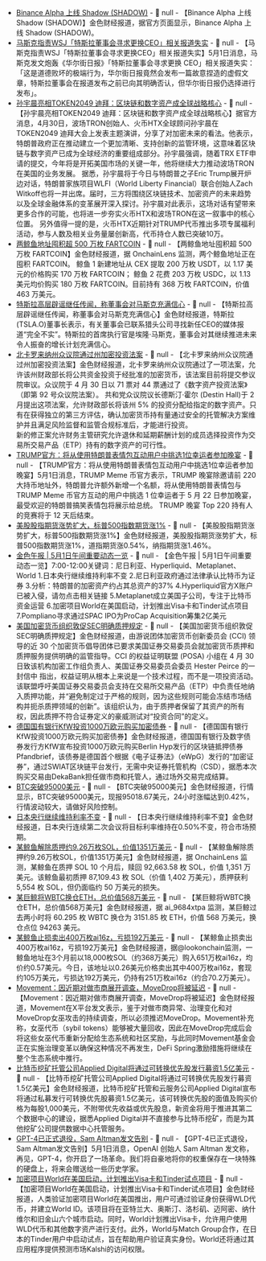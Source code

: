 - [Binance Alpha 上线 Shadow (SHADOW)]() - 📰 null - 【Binance Alpha 上线 Shadow (SHADOW)】金色财经报道，据官方页面显示，Binance Alpha 上线 Shadow (SHADOW)。
- [马斯克指责WSJ「特斯拉董事会寻求更换CEO」相关报道失实](https://x.com/elonmusk/status/1917815854647107990) - 📰 null - 【马斯克指责WSJ「特斯拉董事会寻求更换CEO」相关报道失实】5月1日消息，马斯克发文炮轰《华尔街日报》「特斯拉董事会寻求更换 CEO」相关报道失实：「这是道德败坏的极端行为，华尔街日报竟然会发布一篇故意捏造的虚假文章，特斯拉董事会在报道发布之前已向其明确否认，但华尔街日报仍选择进行发布」。
- [孙宇晨亮相TOKEN2049 迪拜：区块链和数字资产成全球战略核心]() - 📰 null - 【孙宇晨亮相TOKEN2049 迪拜：区块链和数字资产成全球战略核心】据官方消息，4月30日，波场TRON创始人、火币HTX全球顾问孙宇晨在TOKEN2049 迪拜大会上发表主题演讲，分享了对加密未来的看法。他表示，特朗普政府正在推动建立一个更加清晰、支持创新的监管环境，这意味着区块链与数字资产已成为全球经济的重要组成部分。孙宇晨强调，随着TRX ETF申请的提交，今年将是开拓美国市场的关键一年，他将继续大力推动波场TRON在美国的业务发展。 
据悉，孙宇晨将于今日与特朗普之子Eric Trump展开炉边对话，特朗普家族项目WLFI（World Liberty Financial）联合创始人Zach Witkoff也将一并出席。届时，三方将围绕区块链技术、加密资产的未来趋势以及全球金融体系的变革展开深入探讨。孙宇晨对此表示，这场对话有望带来更多合作的可能，也将进一步夯实火币HTX和波场TRON在这一叙事中的核心位置。 
另外值得一提的是，火币HTX近期针对TRUMP代币推出多项专属福利活动，参与人数及相关业务量屡创新高，代币持仓人数已突破10万。
- [两鲸鱼地址囤积超 500 万枚 FARTCOIN]() - 📰 null - 【两鲸鱼地址囤积超 500 万枚 FARTCOIN】金色财经报道，据 OnchainLens 监测，两个鲸鱼地址正在囤积 FARTCOIN。 
鲸鱼 1 新建地址从 CEX 提取 200 万枚 USDT，以 1.17 美元的价格购买 170 万枚 FARTCOIN； 
鲸鱼 2 花费 203 万枚 USDC，以 1.13 美元均价购买 180 万枚 FARTCOIN。目前持有 368 万枚 FARTCOIN，价值 463 万美元。
- [特斯拉高层辟谣继任传闻，称董事会对马斯克充满信心]() - 📰 null - 【特斯拉高层辟谣继任传闻，称董事会对马斯克充满信心】金色财经报道，特斯拉(TSLA.O)董事长表示，有关董事会已联系猎头公司寻找新任CEO的媒体报道“完全不实”。特斯拉的首席执行官是埃隆·马斯克，董事会对其继续推进未来令人振奋的增长计划充满信心。
- [北卡罗来纳州众议院通过州加密投资法案](https://cointelegraph.com/news/north-carolina-house-passes-state-crypto-investment-bill) - 📰 null - 【北卡罗来纳州众议院通过州加密投资法案】金色财经报道，北卡罗来纳州众议院通过了一项法案，允许该州财政部长将公共资金投资于经批准的加密货币，该法案目前将提交参议院审议。众议院于 4 月 30 日以 71 票对 44 票通过了《数字资产投资法案》（即第 92 号众议院法案）。 
共和党众议院议长德斯汀·霍尔 (Destin Hall)于 2 月提出这项法案，允许财政部长将该州 5% 的投资分配给指定的数字资产。只有在获得独立的第三方评估，确认加密货币持有量通过安全的托管解决方案维护并且满足风险监督和监管合规标准后，才能进行投资。  
新的修正案允许财务主管研究允许退休和延期薪酬计划的成员选择投资作为交易所交易产品（ETP）持有的数字资产的可行性。
- [TRUMP官方：将从使用特朗普表情包互动用户中挑选1位幸运者参加晚宴](https://x.com/GetTrumpMemes/status/1917669593985986838) - 📰 null - 【TRUMP官方：将从使用特朗普表情包互动用户中挑选1位幸运者参加晚宴】5月1日消息，TRUMP Meme 币官方表示，TRUMP 晚宴除邀请前 220 大持币地址外，特朗普允许额外新增一个名额，将从使用特朗普表情包与 TRUMP Meme 币官方互动的用户中挑选 1 位幸运者于 5 月 22 日参加晚宴，最受欢迎的特朗普搞笑表情包将展示给总统。 
TRUMP 晚宴 Top 220 持有人的竞赛将于 12 天后结束。
- [美股股指期货涨势扩大，标普500指数期货涨1%]() - 📰 null - 【美股股指期货涨势扩大，标普500指数期货涨1%】金色财经报道，美股股指期货涨势扩大，标普500指数期货涨1%，道指期货涨0.54%，纳指期货涨1.46%。
- [金色午报 | 5月1日午间重要动态一览]() - 📰 null - 【金色午报 | 5月1日午间重要动态一览】7:00-12:00关键词：尼日利亚、Hyperliquid、Metaplanet、World 
1.日本央行继续维持利率不变 
2.尼日利亚政府通过法律承认比特币为证券 
3.分析：特朗普的加密资产约占其总资产的37% 
4.Hyperliquid官方X账户已被入侵，请勿点击相关链接 
5.Metaplanet成立美国子公司，专注于比特币资金运营 
6.加密项目World在美国启动，计划推出Visa卡和Tinder试点项目 
7.Pompliano寻求通过SPAC IPO为ProCap Acquisition筹集2亿美元
- [美国加密货币组织敦促SEC明确质押规定](https://cointelegraph.com/news/us-crypto-groups-urge-sec-clarity-cryptostaking) - 📰 null - 【美国加密货币组织敦促SEC明确质押规定】金色财经报道，由游说团体加密货币创新委员会 (CCI) 领导的近 30 个加密货币倡导团体已要求美国证券交易委员会就加密货币质押和质押服务提供明确的监管指导。CCI 的权益证明联盟 (POSA) 小组在 4 月 30 日致该机构加密工作组负责人、美国证券交易委员会委员 Hester Peirce 的一封信中 指出，权益证明从根本上来说是一个技术过程，而不是一项投资活动。 
该联盟呼吁美国证券交易委员会支持在交易所交易产品（ETP）中负责任地纳入质押功能，并“避免制定过于严格的规则，因为这些规则可能会冻结市场结构并扼杀质押领域的创新”。该组织认为，由于质押者保留了其资产的所有权，因此质押不符合证券定义的豪威测试对“投资合同”的定义。
- [德国国有银行KfW投资1000万欧元购买加密债券](https://www.ledgerinsights.com/worlds-safest-bank-kfw-invests-in-crypto-securities/) - 📰 null - 【德国国有银行KfW投资1000万欧元购买加密债券】金色财经报道，德国国有银行及数字债券发行方KfW宣布投资1000万欧元购买Berlin Hyp发行的区块链抵押债券Pfandbrief，该债券是德国首个根据《电子证券法》（eWpG）发行的“加密证券”，通过SWIAT区块链平台发行，无需中央证券托管机构（CSD），据悉本次购买交易由DekaBank担任做市商和托管人，通过场外交易完成结算。
- [BTC突破95000美元]() - 📰 null - 【BTC突破95000美元】金色财经报道，行情显示，BTC突破95000美元，现报95018.67美元，24小时涨幅达到0.42%，行情波动较大，请做好风险控制。
- [日本央行继续维持利率不变]() - 📰 null - 【日本央行继续维持利率不变】金色财经报道，日本央行连续第二次会议将目标利率维持在0.50%不变，符合市场预期。
- [某鲸鱼解除质押约9.26万枚SOL，价值1351万美元]() - 📰 null - 【某鲸鱼解除质押约9.26万枚SOL，价值1351万美元】金色财经报道，据 OnchainLens 监测，某鲸鱼在质押 SOL 10 个月后，赎回 92,663.58 枚 SOL，价值 1,351 万美元。该鲸鱼最初质押 87,109.43 枚 SOL（价值 1,402 万美元），质押获利 5,554 枚 SOL，但仍面临约 50 万美元的损失。
- [某巨鲸将WBTC换仓ETH，总价值568万美元](https://x.com/ai_9684xtpa/status/1917773135769919972) - 📰 null - 【某巨鲸将WBTC换仓ETH，总价值568万美元】金色财经报道，据 ai_9684xtpa 监测，某巨鲸过去两小时将 60.295 枚 WBTC 换仓为 3151.85 枚 ETH，价值 568 万美元，换仓点位 94263 美元。
- [某鲸鱼止损卖出400万枚ai16z，亏损192万美元](https://x.com/lookonchain/status/1917771743550398936) - 📰 null - 【某鲸鱼止损卖出400万枚ai16z，亏损192万美元】金色财经报道，据@lookonchain监测，一鲸鱼地址在3个月前以18,000枚SOL（约368万美元）购入651万枚ai16z，均价约0.57美元。今日，该地址以0.26美元价格卖出其中400万枚ai16z，套现约105万美元，亏损达192万美元，仍持有251万枚ai16z（约合70.2万美元）。
- [Movement：因近期对做市商展开调查，MoveDrop将被延迟](https://x.com/movementlabsxyz/status/1917719734805749868) - 📰 null - 【Movement：因近期对做市商展开调查，MoveDrop将被延迟】金色财经报道，Movement在X平台发文表示，鉴于对做市商异常、治理变化和对MoveDrop女巫攻击的持续调查，所以必须推迟MoveDrop。Movement补充称，女巫代币（sybil tokens）能够被大量回收，因此在MoveDrop完成后会将这些女巫代币重新分配给生态系统和社区奖励，与此同时Movement基金会正在实施治理变革以确保这种情况不再发生，DeFi Spring激励措施将继续在整个生态系统中推行。
- [比特币挖矿托管公司Applied Digital将通过可转换优先股发行募资1.5亿美元](https://www.globenewswire.com/news-release/2025/04/30/3071912/0/en/Applied-Digital-Enters-Into-a-150-Million-Convertible-Preferred-Equity-Facility-to-Advance-Development-of-Ellendale-Multi-Building-HPC-Campus.html) - 📰 null - 【比特币挖矿托管公司Applied Digital将通过可转换优先股发行募资1.5亿美元】金色财经报道，比特币挖矿托管和云服务公司Applied Digital宣布将通过私募发行可转换优先股募资1.5亿美元，该可转换优先股的面值及购买价格为每股1,000美元，不附带优先收益或优先股息，新资金将用于推进其第二个数据中心的建设，据悉Applied Digital并不直接参与比特币挖矿，而是为其他挖矿公司提供数据中心托管服务。
- [GPT-4已正式退役，Sam Altman发文告别](https://x.com/sama/status/1917766910911078571) - 📰 null - 【GPT-4已正式退役，Sam Altman发文告别】5月1日消息，OpenAI 创始人 Sam Altman 发文称，再见，GPT-4，你开启了一场革命。我们将自豪地将你的权重保存在一块特殊的硬盘上，将来会赠送给一些历史学家。
- [加密项目World在美国启动，计划推出Visa卡和Tinder试点项目](https://www.theblock.co/post/352679/sam-altmans-world-project-launching-in-us-with-plans-for-visa-card-and-tinder-pilot-program?utm_source=twitter&utm_medium=social) - 📰 null - 【加密项目World在美国启动，计划推出Visa卡和Tinder试点项目】金色财经报道，人类验证加密项目World在美国推出，用户可通过验证身份获得WLD代币，并建立World ID。该项目将在亚特兰大、奥斯汀、洛杉矶、迈阿密、纳什维尔和旧金山六个城市启动。同时，World计划推出Visa卡，允许用户使用WLD代币和其他数字资产进行支付。此外，World与Match Group合作，在日本的Tinder用户中启动试点，旨在帮助用户验证真实身份。World还将通过其应用程序提供预测市场Kalshi的访问权限。
